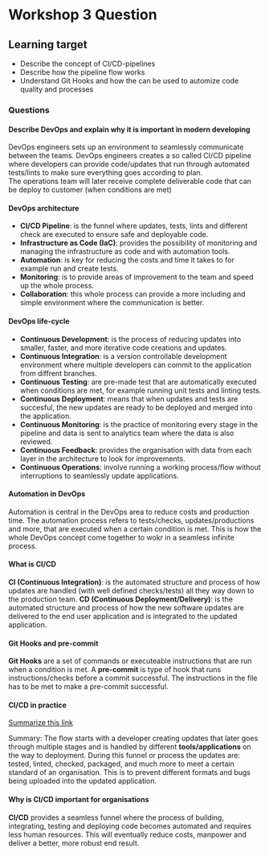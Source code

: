 # Workshop 3 Question

## Learning target

* Describe the concept of CI/CD-pipelines
* Describe how the pipeline flow works
* Understand Git Hooks and how the can be used to automize code quality and processes

### Questions

#### Describe DevOps and explain why it is important in modern developing

  DevOps engineers sets up an environment to seamlessly communicate between the teams.
  DevOps engineers creates a so called CI/CD pipeline where developers can provide code/updates that run through automated tests/lints to make sure everything goes according to plan.  
  The operations team will later receive complete deliverable code that can be deploy to customer (when conditions are met)

#### DevOps architecture

* **CI/CD Pipeline**: is the funnel where updates, tests, lints and different check are executed to ensure safe and deployable code.
* **Infrastructure as Code (IaC)**: provides the possibility of monitoring and managing the infrastructure as code and with automation tools.
* **Automation**: is key for reducing the costs and time it takes to for example run and create tests.
* **Monitoring**: is to provide areas of improvement to the team and speed up the whole process.
* **Collaboration**: this whole process can provide a more including and simple environment where the communication is better.

#### DevOps life-cycle

* **Continuous Development**: is the process of reducing updates into smaller, faster, and more iterative code creations and updates.
* **Continuous Integration**: is a version controllable development environment where multiple developers can commit to the application from diffrent branches.
* **Continuous Testing**: are pre-made test that are automatically executed when conditions are met, for example running unit tests and linting tests.
* **Continuous Deployment**: means that when updates and tests are succesful, the new updates are ready to be deployed and merged into the application.
* **Continuous Monitoring**: is the practice of monitoring every stage in the pipeline and data is sent to analytics team where the data is also reviewed.
* **Continuous Feedback**: provides the organisation with data from each layer in the architecture to look for improvements.
* **Continuous Operations**: involve running a working process/flow without interruptions to seamlessly update applications.

#### Automation in DevOps

Automation is central in the DevOps area to reduce costs and production time. The automation process refers to tests/checks, updates/productions and more, that are executed when a certain condition is met. This is how the whole DevOps concept come together to wokr in a seamless infinite process.

#### What is CI/CD

**CI (Continuous Integration)**: is the automated structure and process of how updates are handled (with well defined checks/tests) all they way down to the production team.
**CD (Continuous Deployment/Delivery)**: is the automated structure and process of how the new software updates are delivered to the end user application and is integrated to the updated application.

#### Git Hooks and pre-commit

**Git Hooks** are a set of commands or executeable instructions that are run when a condition is met.
A **pre-commit** is type of hook that runs instructions/checks before a commit successful. The instructions in the file has to be met to make a pre-commit successful.

#### CI/CD in practice

[Summarize this link](https://www.youtube.com/watch?v=jZYrxk2WMbY)

Summary: The flow starts with a developer creating updates that later goes through multiple stages and is handled by different **tools/applications** on the way to deployment.
During this funnel or process the updates are: tested, linted, checked, packaged, and much more to meet a certain standard of an organisation. This is to prevent different formats and bugs being uploaded into the updated application.

#### Why is CI/CD important for organisations

**CI/CD** provides a seamless funnel where the process of building, integrating, testing and deploying code becomes automated and requires less human resources.
This will eventually reduce costs, manpower and deliver a better, more robust end result.
